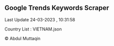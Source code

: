 

## Google Trends Keywords Scraper 
 
Last Update 24-03-2023 , 10:31:58

Country List :
VIETNAM.json



© Abdul Muttaqin 

